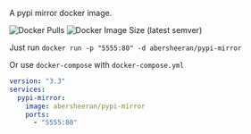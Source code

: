 A pypi mirror docker image.

![Docker Pulls](https://img.shields.io/docker/pulls/abersheeran/pypi-mirror) ![Docker Image Size (latest semver)](https://img.shields.io/docker/image-size/abersheeran/pypi-mirror)

Just run `docker run -p "5555:80" -d abersheeran/pypi-mirror`

Or use `docker-compose` with `docker-compose.yml`

```yaml
version: "3.3"
services:
  pypi-mirror:
    image: abersheeran/pypi-mirror
    ports:
      - "5555:80"
```
